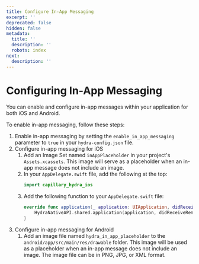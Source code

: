 ```yaml
---
title: Configure In-App Messaging
excerpt: ''
deprecated: false
hidden: false
metadata:
  title: ''
  description: ''
  robots: index
next:
  description: ''
---
```

# Configuring In-App Messaging

You can enable and configure in-app messages within your application for both iOS and Android.

To enable in-app messaging, follow these steps:

1. Enable in-app messaging by setting the `enable_in_app_messaging` parameter to `true` in your `hydra-config.json` file.
2. Configure in-app messaging for iOS
   1. Add an Image Set named `inAppPlaceholder` in your project's `Assets.xcassets`. This image will serve as a placeholder when an in-app message does not include an image.
   2. In your `AppDelegate.swift` file, add the following at the top:
      ```swift
      import capillary_hydra_ios
      ```
   3. Add the following function to your `AppDelegate.swift` file:
      ```swift
      override func application(_ application: UIApplication, didReceiveRemoteNotification userInfo: AnyHashable : Any, fetchCompletionHandler completionHandler: @escaping (UIBackgroundFetchResult) -> Void){
          HydraNativeAPI.shared.application(application, didReceiveRemoteNotification: userInfo, fetchCompletionHandler: completionHandler)
      }
      ```
3. Configure in-app messaging for Android
   1. Add an image file named `hydra_in_app_placeholder` to the `android/app/src/main/res/drawable` folder. This image will be used as a placeholder when an in-app message does not include an image. The image file can be in PNG, JPG, or XML format.